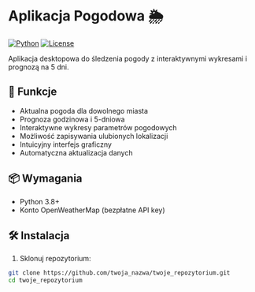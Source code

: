 # Aplikacja Pogodowa 🌦️

[![Python](https://img.shields.io/badge/Python-3.8%2B-blue)](https://www.python.org/)
[![License](https://img.shields.io/badge/License-MIT-green)](LICENSE)

Aplikacja desktopowa do śledzenia pogody z interaktywnymi wykresami i prognozą na 5 dni.

## 🌟 Funkcje
- Aktualna pogoda dla dowolnego miasta
- Prognoza godzinowa i 5-dniowa
- Interaktywne wykresy parametrów pogodowych
- Możliwość zapisywania ulubionych lokalizacji
- Intuicyjny interfejs graficzny
- Automatyczna aktualizacja danych

## 📦 Wymagania
- Python 3.8+
- Konto OpenWeatherMap (bezpłatne API key)

## 🛠️ Instalacja

1. Sklonuj repozytorium:
```bash
git clone https://github.com/twoja_nazwa/twoje_repozytorium.git
cd twoje_repozytorium

